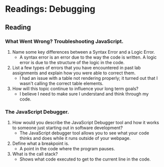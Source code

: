 # Readings: Debugging

## Reading

### What Went Wrong? Troubleshooting JavaScript.

1. Name some key differences between a Syntax Error and a Logic Error.
    - A syntax error is an error due to the way the code is written. A logic error is due to the structure of the logic in the code.
2. List a few types of errors that you have encountered in past lab assignments and explain how you were able to correct them.
    - I had an issue with a table not rendering properly; it turned out that I wasn't calling the correct table elements.
3. How will this topic continue to influence your long term goals?
    - I believe I need to make sure I understand and think through my code.

### The JavaScript Debugger.

1. How would you describe the JavaScript Debugger tool and how it works to someone just starting out in software development?
    - The JavaScript debugger tool allows you to see what your code thinks and does while it runs outside of your webpage.
2. Define what a breakpoint is.
    - A point in the code where the program pauses.
3. What is the call stack?
    - Shows what code executed to get to the current line in the code.